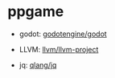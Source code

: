 # ppgame
- godot: [godotengine/godot](https://github.com/godotengine/godot)

- LLVM: [llvm/llvm-project](https://github.com/llvm/llvm-project)

- jq: [qlang/jq](https://github.com/jqlang/jq)
